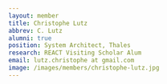 ```yaml
---
layout: member
title: Christophe Lutz
abbrev: C. Lutz
alumni: true
position: System Architect, Thales
research: REACT Visiting Scholar Alum
email: lutz.christophe at gmail.com
image: /images/members/christophe-lutz.jpg
---
```

